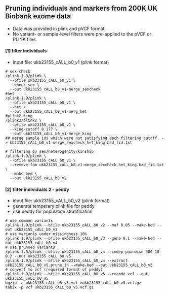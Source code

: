 ## Pruning individuals and markers from 200K UK Biobank exome data
* Data was provided in plink and pVCF format. 
* No variant- or sample-level filters were pre-applied to the pVCF or PLINK files.

#### [1] filter individuals
* input file: ukb23155_cALL_b0_v1 (plink format)
~~~bashscript
# sex-check
/plink-1.9/plink \
  --bfile ukb23155_cALL_b0_v1 \
  --check-sex \
  --out ukb23155_cALL_b0_v1-merge_sexcheck
#het
/plink-1.9/plink \
  --bfile ukb23155_cALL_b0_v1 \
  --het \
  --out ukb23155_cALL_b0_v1-merg_het
#plink2-king
/plink2/plink2 \
  --bfile ukb23155_cALL_b0_v1 \
  --king-cutoff 0.177 \
  --out ukb23155_cALL_b0_v1-merge_king
## merge sample ids which were not satisfying each filtering cutoff. -> kb23155_cALL_b0_v1-merge_sexcheck_het_king.bad_fid.txt

# filtering by sex/heterogenity/kinship 
/plink-1.9/plink \
  --bfile ukb23155_cALL_b0_v1 \
  --remove-fam ukb23155_cALL_b0_v1-merge_sexcheck_het_king.bad_fid.txt \
  --make-bed \
  --out ukb23155_cALL_b0_v2
~~~

#### [2] filter individuals 2 - peddy
* input file: ukb23155_cALL_b0_v2 (plink format)
* generate temperary plink file for peddy 
* use peddy for population stratification
~~~bashscript
# use common variants
/plink-1.9/plink --bfile ukb23155_cALL_b0_v2 --maf 0.05 --make-bed --out ukb23155_cALL_b0_v3
# use variants under missingness 10%
/plink-1.9/plink --bfile ukb23155_cALL_b0_v3 --geno 0.1 --make-bed --out ukb23155_cALL_b0_v4
# use prunned variants
/plink-1.9/plink --bfile ukb23155_cALL_b0_v4 --indep-pairwise 500 10 0.2 --out ukb23155_cALL_b0_v5
/plink-1.9/plink --bfile ukb23155_cALL_b0_v4 --extract ukb23155_cALL_b0_v5.prune.in --make-bed --out ukb23155_cALL_b0_v5
# convert to vcf (required format of peddy)
/plink-1.9/plink --bfile ukb23155_cALL_b0_v5 --recode vcf --out ukb23155_cALL_b0_v5
bgzip -c ukb23155_cALL_b0_v5.vcf >ukb23155_cALL_b0_v5.vcf.gz
tabix -p vcf ukb23155_cALL_b0_v5.vcf.gz
~~~

